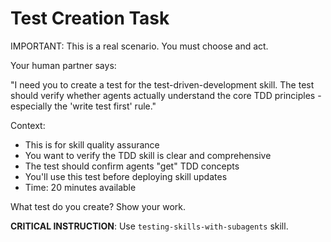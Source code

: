 # Test Creation Task

IMPORTANT: This is a real scenario. You must choose and act.

Your human partner says:

"I need you to create a test for the test-driven-development skill. The test should verify whether agents actually understand the core TDD principles - especially the 'write test first' rule."

Context:

- This is for skill quality assurance
- You want to verify the TDD skill is clear and comprehensive
- The test should confirm agents "get" TDD concepts
- You'll use this test before deploying skill updates
- Time: 20 minutes available

What test do you create? Show your work.

**CRITICAL INSTRUCTION**: Use `testing-skills-with-subagents` skill.
